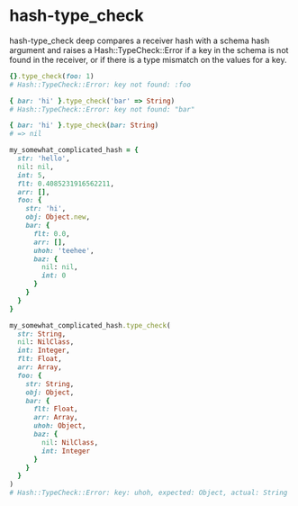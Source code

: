 # hash-type_check

hash-type_check deep compares a receiver hash with a schema hash argument and
raises a Hash::TypeCheck::Error if a key in the schema is not found in the
receiver, or if there is a type mismatch on the values for a key.

```ruby
{}.type_check(foo: 1)
# Hash::TypeCheck::Error: key not found: :foo

{ bar: 'hi' }.type_check('bar' => String)
# Hash::TypeCheck::Error: key not found: "bar"

{ bar: 'hi' }.type_check(bar: String)
# => nil

my_somewhat_complicated_hash = {
  str: 'hello',
  nil: nil,
  int: 5,
  flt: 0.4085231916562211,
  arr: [],
  foo: {
    str: 'hi',
    obj: Object.new,
    bar: {
      flt: 0.0,
      arr: [],
      uhoh: 'teehee',
      baz: {
        nil: nil,
        int: 0
      }
    }
  }
}

my_somewhat_complicated_hash.type_check(
  str: String,
  nil: NilClass,
  int: Integer,
  flt: Float,
  arr: Array,
  foo: {
    str: String,
    obj: Object,
    bar: {
      flt: Float,
      arr: Array,
      uhoh: Object,
      baz: {
        nil: NilClass,
        int: Integer
      }
    }
  }
)
# Hash::TypeCheck::Error: key: uhoh, expected: Object, actual: String
```
